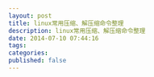 ```yaml
---
layout: post
title: linux常用压缩、解压缩命令整理
description: linux常用压缩、解压缩命令整理
date: 2014-07-10 07:44:16
tags:
categories:
published: false
---
```

